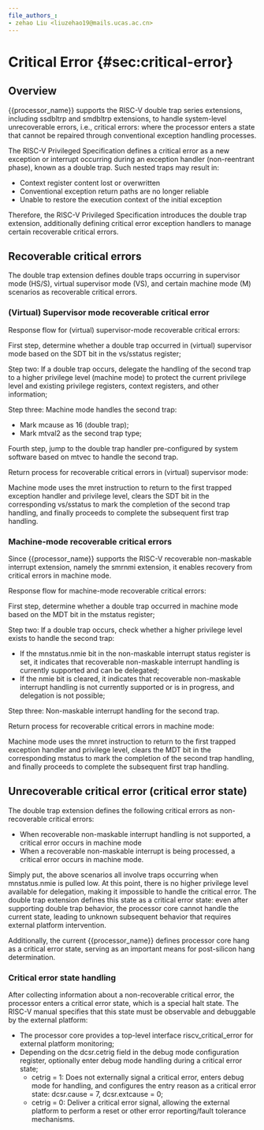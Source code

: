 ```yaml
---
file_authors_:
- zehao Liu <liuzehao19@mails.ucas.ac.cn>
---
```


# Critical Error {#sec:critical-error}

## Overview

{{processor_name}} supports the RISC-V double trap series extensions, including
ssdbltrp and smdbltrp extensions, to handle system-level unrecoverable errors,
i.e., critical errors: where the processor enters a state that cannot be
repaired through conventional exception handling processes.

The RISC-V Privileged Specification defines a critical error as a new exception
or interrupt occurring during an exception handler (non-reentrant phase), known
as a double trap. Such nested traps may result in:

* Context register content lost or overwritten
* Conventional exception return paths are no longer reliable
* Unable to restore the execution context of the initial exception

Therefore, the RISC-V Privileged Specification introduces the double trap
extension, additionally defining critical error exception handlers to manage
certain recoverable critical errors.

## Recoverable critical errors

The double trap extension defines double traps occurring in supervisor mode
(HS/S), virtual supervisor mode (VS), and certain machine mode (M) scenarios as
recoverable critical errors.

### (Virtual) Supervisor mode recoverable critical error

Response flow for (virtual) supervisor-mode recoverable critical errors:

First step, determine whether a double trap occurred in (virtual) supervisor
mode based on the SDT bit in the vs/sstatus register;

Step two: If a double trap occurs, delegate the handling of the second trap to a
higher privilege level (machine mode) to protect the current privilege level and
existing privilege registers, context registers, and other information;

Step three: Machine mode handles the second trap:

* Mark mcause as 16 (double trap);
* Mark mtval2 as the second trap type;

Fourth step, jump to the double trap handler pre-configured by system software
based on mtvec to handle the second trap.

Return process for recoverable critical errors in (virtual) supervisor mode:

Machine mode uses the mret instruction to return to the first trapped exception
handler and privilege level, clears the SDT bit in the corresponding vs/sstatus
to mark the completion of the second trap handling, and finally proceeds to
complete the subsequent first trap handling.

### Machine-mode recoverable critical errors

Since {{processor_name}} supports the RISC-V recoverable non-maskable interrupt
extension, namely the smrnmi extension, it enables recovery from critical errors
in machine mode.

Response flow for machine-mode recoverable critical errors:

First step, determine whether a double trap occurred in machine mode based on
the MDT bit in the mstatus register;

Step two: If a double trap occurs, check whether a higher privilege level exists
to handle the second trap:

* If the mnstatus.nmie bit in the non-maskable interrupt status register is set,
  it indicates that recoverable non-maskable interrupt handling is currently
  supported and can be delegated;
* If the nmie bit is cleared, it indicates that recoverable non-maskable
  interrupt handling is not currently supported or is in progress, and
  delegation is not possible;

Step three: Non-maskable interrupt handling for the second trap.

Return process for recoverable critical errors in machine mode:

Machine mode uses the mnret instruction to return to the first trapped exception
handler and privilege level, clears the MDT bit in the corresponding mstatus to
mark the completion of the second trap handling, and finally proceeds to
complete the subsequent first trap handling.

## Unrecoverable critical error (critical error state)

The double trap extension defines the following critical errors as
non-recoverable critical errors:

* When recoverable non-maskable interrupt handling is not supported, a critical
  error occurs in machine mode
* When a recoverable non-maskable interrupt is being processed, a critical error
  occurs in machine mode.

Simply put, the above scenarios all involve traps occurring when mnstatus.nmie
is pulled low. At this point, there is no higher privilege level available for
delegation, making it impossible to handle the critical error. The double trap
extension defines this state as a critical error state: even after supporting
double trap behavior, the processor core cannot handle the current state,
leading to unknown subsequent behavior that requires external platform
intervention.

Additionally, the current {{processor_name}} defines processor core hang as a
critical error state, serving as an important means for post-silicon hang
determination.

### Critical error state handling

After collecting information about a non-recoverable critical error, the
processor enters a critical error state, which is a special halt state. The
RISC-V manual specifies that this state must be observable and debuggable by the
external platform:

- The processor core provides a top-level interface riscv_critical_error for
  external platform monitoring;
- Depending on the dcsr.cetrig field in the debug mode configuration register,
  optionally enter debug mode handling during a critical error state;
    - cetrig = 1: Does not externally signal a critical error, enters debug mode
      for handling, and configures the entry reason as a critical error state:
      dcsr.cause = 7, dcsr.extcause = 0;
    - cetrig = 0: Deliver a critical error signal, allowing the external
      platform to perform a reset or other error reporting/fault tolerance
      mechanisms.
